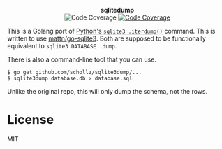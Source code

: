 <p align="center">
<strong>sqlitedump</strong>
<br>
<img src="https://img.shields.io/badge/coverage-79%25-green.svg?style=flat-square" alt="Code Coverage">
<a href="https://godoc.org/github.com/schollz/sqlitedump"><img src="https://img.shields.io/badge/godoc-reference-blue.svg?style=flat-square" alt="Code Coverage"></a>
</p>


This is a Golang port of [Python's `sqlite3 .iterdump()`](https://github.com/python/cpython/blob/3.6/Lib/sqlite3/dump.py) command. This is written to use [mattn/go-sqlite3](https://github.com/mattn/go-sqlite3). Both are supposed to be functionally equivalent to `sqlite3 DATABASE .dump`.

There is also a command-line tool that you can use.

```
$ go get github.com/schollz/sqlite3dump/...
$ sqlite3dump database.db > database.sql
```

Unlike the original repo, this will only dump the schema, not the rows.

# License

MIT 

